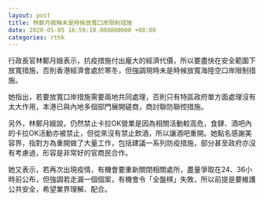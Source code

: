 ```yaml
---
layout: post
title: 林鄭月娥稱未是時候放寬口岸限制措施
date: 2020-05-05 16:59:10.000000000 +08:00
categories: rthk
---
```


行政長官林鄭月娥表示，抗疫措施付出龐大的經濟代價，所以要盡快在安全範圍下放寬措施，否則香港經濟會處於寒冬，但強調現時未是時候放寬海陸空口岸限制措施。

她指出，若要放寬口岸措施需要兩地共同處理，否則只有特區政府單方面處理沒有太大作用，本港已與內地多個部門展開磋商，商討聯防聯控措施。

另外，林鄭月娥說，仍然禁止卡拉OK營業是因為相關活動較高危，食肆、酒吧內的卡拉OK活動亦被禁止，但從來沒有禁止飲酒，所以讓酒吧重開。她點名感謝美容界，指對方為重開做了大量工作，包括建議一系列防疫措施，部分甚至政府亦沒有考慮過，形容是非常好的官商民合作。

她又表示，若再次出現疫情，有機會要重新關閉相關處所，盡量爭取在24、36小時前公布，但強調若走漏一個個案，有機會令「全盤棋」失敗，所以前提是要維護公共安全，希望業界理解、配合。
